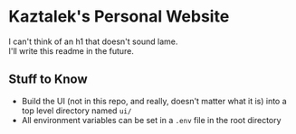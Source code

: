# Kaztalek's Personal Website
I can't think of an h1 that doesn't sound lame.\
I'll write this readme in the future.

## Stuff to Know
- Build the UI (not in this repo, and really, doesn't matter what it is) into a top level directory named `ui/`
- All environment variables can be set in a `.env` file in the root directory
